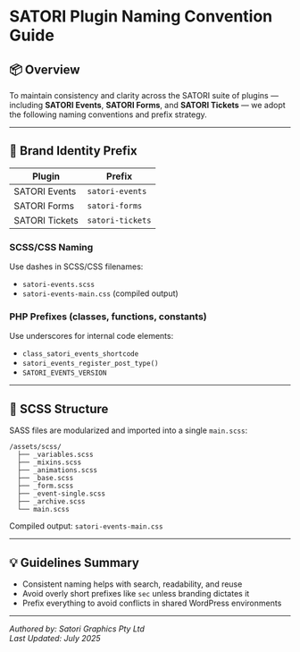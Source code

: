 # SATORI Plugin Naming Convention Guide

## 📦 Overview

To maintain consistency and clarity across the SATORI suite of plugins — including **SATORI Events**, **SATORI Forms**, and **SATORI Tickets** — we adopt the following naming conventions and prefix strategy.

---

## 🔖 Brand Identity Prefix

| Plugin         | Prefix           |
| -------------- | ---------------- |
| SATORI Events  | `satori-events`  |
| SATORI Forms   | `satori-forms`   |
| SATORI Tickets | `satori-tickets` |

### SCSS/CSS Naming

Use dashes in SCSS/CSS filenames:

- `satori-events.scss`
- `satori-events-main.css` (compiled output)

### PHP Prefixes (classes, functions, constants)

Use underscores for internal code elements:

- `class_satori_events_shortcode`
- `satori_events_register_post_type()`
- `SATORI_EVENTS_VERSION`

---

## 🎨 SCSS Structure

SASS files are modularized and imported into a single `main.scss`:

```
/assets/scss/
  ├── _variables.scss
  ├── _mixins.scss
  ├── _animations.scss
  ├── _base.scss
  ├── _form.scss
  ├── _event-single.scss
  ├── _archive.scss
  └── main.scss
```

Compiled output: `satori-events-main.css`

---

## 💡 Guidelines Summary

- Consistent naming helps with search, readability, and reuse
- Avoid overly short prefixes like `sec` unless branding dictates it
- Prefix everything to avoid conflicts in shared WordPress environments

---

_Authored by: Satori Graphics Pty Ltd_  
_Last Updated: July 2025_
